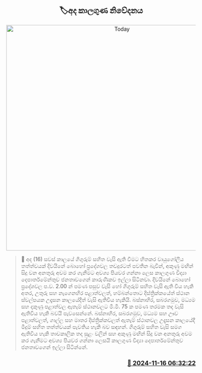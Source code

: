 <p align='center'><b><h2 align='center' title='Today's weather forecast'>🏷අද කාලගුණ නිවේදනය</h2></b></p>
<p align='center'><img src='https://helakuru.sgp1.cdn.digitaloceanspaces.com/esana/images/lib/weather-thumb-new-1[1].jpg' width='600' alt='Today's weather forecast'></p>

>📝 අද (16) සවස් කාලයේ ගිගුරුම් සහිත වැසි ඇති වීමට හිතකර වායුගෝලීය තත්ත්වයක් දිවයිනේ බොහෝ ප්‍රදේශවල තවදුරටත් පවතින බැවින්, අකුණු මඟින් සිදු වන අනතුරු අවම කර ගැනීමට අවශ්‍ය පියවර ගන්නා ලෙස කාලගුණ විද්‍යා දෙපාර්තමේන්තුව ජනතාවගෙන් කාරුණිකව ඉල්ලා සිටිනවා.
දිවයිනේ බොහෝ ප්‍රදේශවල ප.ව. 2.00 න් පමණ පසුව වැසි හෝ ගිගුරුම් සහිත වැසි ඇති විය හැකි අතර, උතුරු සහ නැගෙනහිර පළාත්වලත්, හම්බන්තොට දිස්ත්‍රික්කයේත් ස්ථාන ස්වල්පයක උදෑසන කාලයේදීත් වැසි ඇතිවිය හැකියි.
බස්නාහිර, සබරගමුව, මධ්‍යම සහ දකුණු පළාත්වල ඇතැම් ස්ථානවලට මි.මී. 75 ක පමණ තරමක තද වැසි ඇතිවිය හැකි බවයි පැවසෙන්නේ.
බස්නාහිර, සබරගමුව, මධ්‍යම සහ ඌව පළාත්වලත්, ගාල්ල සහ මාතර දිස්ත්‍රික්කවලත් ඇතැම් ස්ථානවල උදෑසන කාලයේදී මීදුම් සහිත තත්ත්වයක් පැවතිය හැකි බව සඳහන්.
ගිගුරුම් සහිත වැසි සමග ඇතිවිය හැකි තාවකාලික තද සුළං වලින් සහ අකුණු මඟින් සිදු වන අනතුරු අවම කර ගැනීමට අවශ්‍ය පියවර ගන්නා ලෙසයි කාලගුණ විද්‍යා දෙපාර්තමේන්තුව ජනතාවගෙන් ඉල්ලා සිටින්නේ.


<h3 align='right'><a href='https://www.helakuru.lk/esana/p/105108/'>📅 2024-11-16 06:32:22</a></h3>
